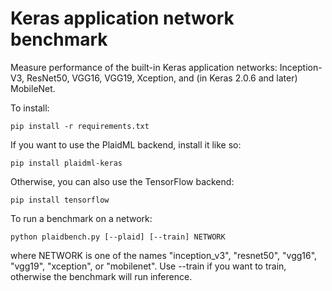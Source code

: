 # Keras application network benchmark
Measure performance of the built-in Keras application networks: Inception-V3,
ResNet50, VGG16, VGG19, Xception, and (in Keras 2.0.6 and later) MobileNet.

To install:

`pip install -r requirements.txt`

If you want to use the PlaidML backend, install it like so:

`pip install plaidml-keras`

Otherwise, you can also use the TensorFlow backend:

`pip install tensorflow`

To run a benchmark on a network:

`python plaidbench.py [--plaid] [--train] NETWORK`

where NETWORK is one of the names "inception_v3", "resnet50", "vgg16", "vgg19",
"xception", or "mobilenet". Use --train if you want to train, otherwise the
benchmark will run inference.

